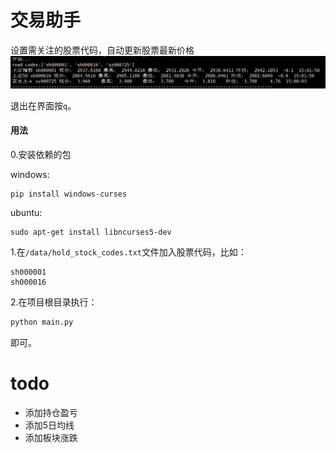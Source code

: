 # 交易助手
设置需关注的股票代码，自动更新股票最新价格
![](data/main.png)

退出在界面按```q```。


#### 用法

0.安装依赖的包

windows:

```
pip install windows-curses
```

ubuntu:
```
sudo apt-get install libncurses5-dev
```

1.在```/data/hold_stock_codes.txt```文件加入股票代码，比如：
```
sh000001
sh000016
```
2.在项目根目录执行：
```python
python main.py
```
即可。

# todo

- 添加持仓盈亏
- 添加5日均线
- 添加板块涨跌
